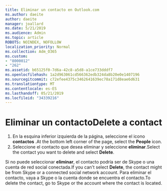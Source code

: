 ```yaml
---
title: Eliminar un contacto en Outlook.com
ms.author: daeite
author: daeite
manager: joallard
ms.date: 5/21/2019
ms.audience: Admin
ms.topic: article
ROBOTS: NOINDEX, NOFOLLOW
localization_priority: Normal
ms.collection: Adm_O365
ms.custom:
- "8000012"
- "262"
ms.assetid: b65125f0-7d6a-42c8-a5d8-a1ce733dddf7
ms.openlocfilehash: 1a2d963061cd566362edb324da8b20e0e1407196
ms.sourcegitcommit: c72efee4375c3462641639ec78a171d8eae6d631
ms.translationtype: MT
ms.contentlocale: es-ES
ms.lasthandoff: 05/21/2019
ms.locfileid: "34339216"
---
```

# <a name="delete-a-contact"></a><span data-ttu-id="930ac-102">Eliminar un contacto</span><span class="sxs-lookup"><span data-stu-id="930ac-102">Delete a contact</span></span>

1. <span data-ttu-id="930ac-103">En la esquina inferior izquierda de la página, seleccione el icono **contactos** .</span><span class="sxs-lookup"><span data-stu-id="930ac-103">At the bottom left corner of the page, select the **People** icon.</span></span>
2. <span data-ttu-id="930ac-104">Seleccione el contacto que desea eliminar y seleccione **eliminar**.</span><span class="sxs-lookup"><span data-stu-id="930ac-104">Select the contact you want to delete and select **Delete**.</span></span>

<span data-ttu-id="930ac-105">Si no puede seleccionar **eliminar**, el contacto podría ser de Skype o una cuenta de red social conectada.</span><span class="sxs-lookup"><span data-stu-id="930ac-105">If you can't select **Delete**, the contact might be from Skype or a connected social network account.</span></span> <span data-ttu-id="930ac-106">Para eliminar el contacto, vaya a Skype o la cuenta donde se encuentra el contacto.</span><span class="sxs-lookup"><span data-stu-id="930ac-106">To delete the contact, go to Skype or the account where the contact is located.</span></span>